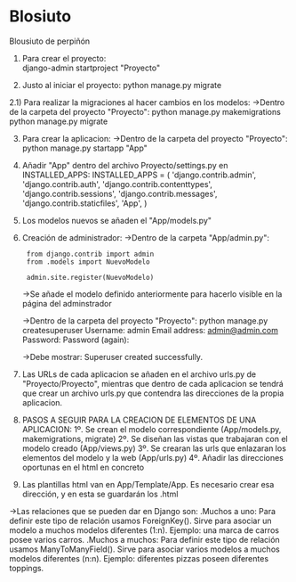 # Blosiuto
Blousiuto de perpiñón

1) Para crear el proyecto:  
    django-admin startproject "Proyecto"
 
2) Justo al iniciar el proyecto:
    python manage.py migrate
 
2.1) Para realizar la migraciones al hacer cambios en los modelos:
    ->Dentro de la carpeta del proyecto "Proyecto":
        python manage.py makemigrations
        python manage.py migrate
 
3) Para crear la aplicacion:
    ->Dentro de la carpeta del proyecto "Proyecto":
        python manage.py startapp "App"
    
4) Añadir "App" dentro del archivo Proyecto/settings.py en INSTALLED_APPS:
     INSTALLED_APPS = (
        'django.contrib.admin',
        'django.contrib.auth',
        'django.contrib.contenttypes',
        'django.contrib.sessions',
        'django.contrib.messages',
        'django.contrib.staticfiles',
        'App',
    )

5) Los modelos nuevos se añaden el "App/models.py"

6) Creación de administrador:
    ->Dentro de la carpeta "App/admin.py":

        from django.contrib import admin
        from .models import NuevoModelo

        admin.site.register(NuevoModelo)
    
    ->Se añade el modelo definido anteriormente para hacerlo visible en la página del adminstrador
    
    ->Dentro de la carpeta del proyecto "Proyecto":
        python manage.py createsuperuser
        Username: admin
        Email address: admin@admin.com
        Password:
        Password (again):
        
    ->Debe mostrar:
        Superuser created successfully.

7) Las URLs de cada aplicacion se añaden en el archivo urls.py de "Proyecto/Proyecto", mientras que dentro de cada aplicacion
se tendrá que crear un archivo urls.py que contendra las direcciones de la propia aplicacion. 

8) PASOS A SEGUIR PARA LA CREACION DE ELEMENTOS DE UNA APLICACION:
    1º. Se crean el modelo correspondiente (App/models.py, makemigrations, migrate)
    2º. Se diseñan las vistas que trabajaran con el modelo creado (App/views.py)
    3º. Se crearan las urls que enlazaran los elementos del modelo y la web (App/urls.py)
    4º. Añadir las direcciones oportunas en el html en concreto
    
9) Las plantillas html van en App/Template/App. Es necesario crear esa dirección, y en esta se guardarán los .html

->Las relaciones que se pueden dar en Django son:
        .Muchos a uno: Para definir este tipo de relación usamos ForeignKey(). Sirve para asociar un modelo a muchos modelos diferentes (1:n). Ejemplo: una marca de carros posee varios carros.
        .Muchos a muchos: Para definir este tipo de relación usamos ManyToManyField(). Sirve para asociar varios modelos a muchos modelos diferentes (n:n). Ejemplo: diferentes pizzas poseen diferentes toppings.



